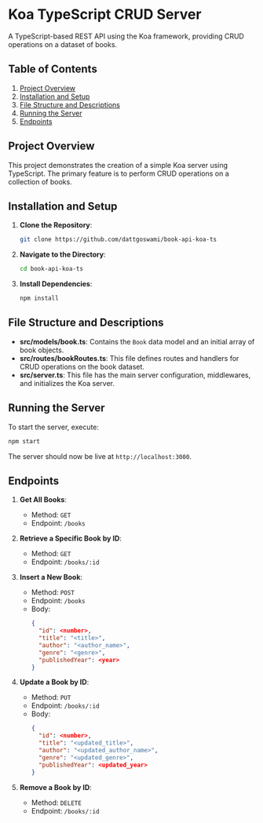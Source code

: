 # Koa TypeScript CRUD Server

A TypeScript-based REST API using the Koa framework, providing CRUD operations on a dataset of books.

## Table of Contents

1. [Project Overview](#project-overview)
2. [Installation and Setup](#installation-and-setup)
3. [File Structure and Descriptions](#file-structure-and-descriptions)
4. [Running the Server](#running-the-server)
5. [Endpoints](#endpoints)

## Project Overview

This project demonstrates the creation of a simple Koa server using TypeScript. The primary feature is to perform CRUD operations on a collection of books.

## Installation and Setup

1. **Clone the Repository**:

   ```bash
   git clone https://github.com/dattgoswami/book-api-koa-ts
   ```

2. **Navigate to the Directory**:

   ```bash
   cd book-api-koa-ts
   ```

3. **Install Dependencies**:

   ```bash
   npm install
   ```

## File Structure and Descriptions

- **src/models/book.ts**: Contains the `Book` data model and an initial array of book objects.
- **src/routes/bookRoutes.ts**: This file defines routes and handlers for CRUD operations on the book dataset.
- **src/server.ts**: This file has the main server configuration, middlewares, and initializes the Koa server.

## Running the Server

To start the server, execute:

```bash
npm start
```

The server should now be live at `http://localhost:3000`.

## Endpoints

1. **Get All Books**:

   - Method: `GET`
   - Endpoint: `/books`

2. **Retrieve a Specific Book by ID**:

   - Method: `GET`
   - Endpoint: `/books/:id`

3. **Insert a New Book**:

   - Method: `POST`
   - Endpoint: `/books`
   - Body:
     ```json
     {
       "id": <number>,
       "title": "<title>",
       "author": "<author_name>",
       "genre": "<genre>",
       "publishedYear": <year>
     }
     ```

4. **Update a Book by ID**:

   - Method: `PUT`
   - Endpoint: `/books/:id`
   - Body:
     ```json
     {
       "id": <number>,
       "title": "<updated_title>",
       "author": "<updated_author_name>",
       "genre": "<updated_genre>",
       "publishedYear": <updated_year>
     }
     ```

5. **Remove a Book by ID**:

   - Method: `DELETE`
   - Endpoint: `/books/:id`
